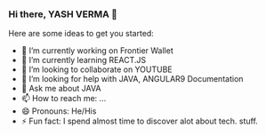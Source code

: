 ### Hi there, YASH VERMA 👋
Here are some ideas to get you started:

- 🔭 I’m currently working on Frontier Wallet
- 🌱 I’m currently learning REACT.JS
- 👯 I’m looking to collaborate on YOUTUBE
- 🤔 I’m looking for help with JAVA, ANGULAR9 Documentation
- 💬 Ask me about JAVA 
- 📫 How to reach me: ...
- 😄 Pronouns: He/His
- ⚡ Fun fact: I spend almost time to discover alot about tech. stuff.
